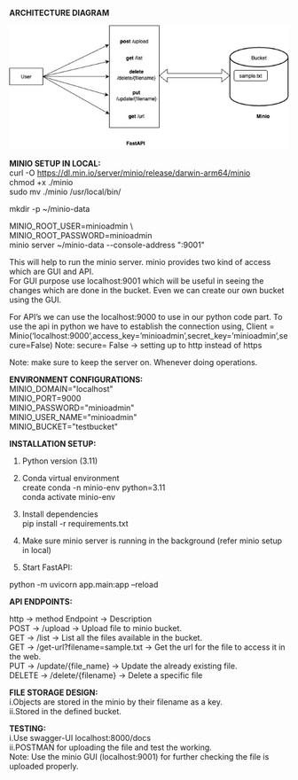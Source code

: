**ARCHITECTURE DIAGRAM**




![MinIO + FastAPI Architecture](minio_architecture.jpg)

**MINIO SETUP IN LOCAL:** <br>
curl -O https://dl.min.io/server/minio/release/darwin-arm64/minio <br>
chmod +x ./minio <br>
sudo mv ./minio /usr/local/bin/  <br>

mkdir -p ~/minio-data  

MINIO_ROOT_USER=minioadmin \   
MINIO_ROOT_PASSWORD=minioadmin \
minio server ~/minio-data --console-address ":9001"

This will help to run the minio server. 
minio provides two kind of access which are GUI and API. <br>
For GUI purpose use localhost:9001 which will be useful in seeing the changes which are done in the bucket. Even we can create our own bucket using the GUI.

For API’s we can use the localhost:9000 to use in our python code part. 
To use the api in python we have to establish the connection using,
Client = Minio(‘localhost:9000’,access_key=’minioadmin’,secret_key=’minioadmin’,secure=False)
Note: secure= False -> setting up to http instead of https 

Note: make sure to keep the server on. Whenever doing operations.

**ENVIRONMENT CONFIGURATIONS:** <br>
MINIO_DOMAIN="localhost" <br>
MINIO_PORT=9000 <br>
MINIO_PASSWORD="minioadmin" <br>
MINIO_USER_NAME="minioadmin" <br>
MINIO_BUCKET="testbucket" <br>


**INSTALLATION SETUP:** <br>
1.	Python version (3.11) 

2.	Conda virtual environment <br>
create conda -n minio-env python=3.11 <br>
conda activate minio-env 

3.	Install dependencies <br>
pip install -r requirements.txt

4.	Make sure minio server is running in the background (refer minio setup in local)

5.	Start FastAPI:

python -m uvicorn app.main:app –reload

**API ENDPOINTS:**

http -> method	Endpoint ->	Description <br>
POST	-> /upload ->	Upload file to minio bucket. <br>
GET ->	/list ->	List all the files available in the bucket. <br>
GET ->	/get-url?filename=sample.txt -> Get the url for the file to access it in the web. <br>
PUT -> /update/{file_name} -> Update the already existing file. <br>
DELETE	-> /delete/{filename}	-> Delete a specific file <br>

**FILE STORAGE DESIGN:**<br>
i.Objects are stored in the minio by their filename as a key.<br>
ii.Stored in the defined bucket. 

**TESTING:** <br>
i.Use swagger-UI localhost:8000/docs <br>
ii.POSTMAN for uploading the file and test the working. <br>
Note: Use the minio GUI (localhost:9001) for further checking the file is uploaded properly. 
